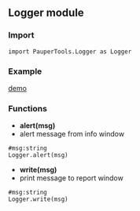 ## Logger module

### Import
```
import PauperTools.Logger as Logger
``` 

### Example
[demo](../Scripts/Tests/logger_test.py)

### Functions

* **alert(msg)**
* alert message from info window
```
#msg:string
Logger.alert(msg)
```


* **write(msg)**
* print message to report window

```
#msg:string
Logger.write(msg)
```



